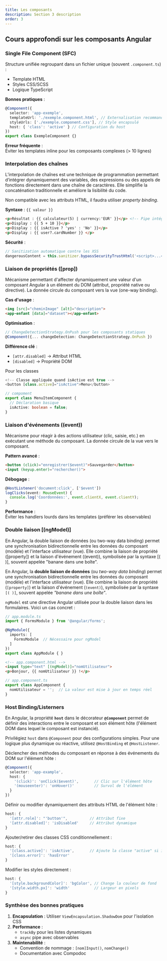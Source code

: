 ```yaml
---
title: Les composants
description: Section 3 description
order: 3
---
```


## Cours approfondi sur les composants Angular

### Single File Component (SFC)

Structure unifiée regroupant dans un fichier unique (souvent `.component.ts`) :  
- Template HTML  
- Styles CSS/SCSS  
- Logique TypeScript  

**Bonnes pratiques** :  
```typescript
@Component({
  selector: 'app-exemple',
  templateUrl: './exemple.component.html', // Externalisation recommandée
  styleUrls: ['./exemple.component.css'], // Style encapsulé
  host: { 'class': 'active' } // Configuration du host
})
export class ExempleComponent {}
```

**Erreur fréquente** :  
Éviter les templates inline pour les composants complexes (> 10 lignes)

### Interpolation des chaînes

L’interpolation de chaînes est une technique de programmation permettant d’intégrer dynamiquement des variables, des expressions ou des appels de fonctions directement dans une chaîne de caractères. Elle simplifie la concaténation traditionnelle et améliore la lisibilité du code.

Non compatible avec les attributs HTML, il faudra utiliser *property binding*.

**Syntaxe** : `{{ valeur }}`

```html
<p>Résultat : {{ calculateur(5) | currency:'EUR' }}</p> <!-- Pipe intégré -->
<p>Display : {{ 5 + 10 }}</p>
<p>Display : {{ isActive ? 'yes' : 'No' }}</p>
<p>Display : {{ user?.cardNumber }} </p>

```

**Sécurité** :  
```typescript
// Sanitization automatique contre les XSS
dangerousContent = this.sanitizer.bypassSecurityTrustHtml('<script>...</script>');
```

### Liaison de propriétés ([prop])

Mécanisme permettant d'affecter dynamiquement une valeur d'un composant Angular à un élément du DOM (attribut, propriété native ou directive). La donnée circule du composant vers la vue (one-way binding).

**Cas d'usage** :  
```html
<img [src]="cheminImage" [alt]="description">
<app-enfant [data]="dataset"></app-enfant>
```

**Optimisation** :  
```typescript
// ChangeDetectionStrategy.OnPush pour les composants statiques
@Component({... changeDetection: ChangeDetectionStrategy.OnPush })
```

**Différence clé** :  
- `[attr.disabled]` → Attribut HTML  
- `[disabled]` → Propriété DOM

Pour les classes
```typescript
<!-- Classe appliquée quand isActive est true -->
<button [class.active]="isActive">Menu</button>

// compoment
export class MenuItemComponent {
  // Déclaration basique
  isActive: boolean = false;
}
```

### Liaison d'événements ((event))

Mécanisme pour réagir à des actions utilisateur (clic, saisie, etc.) en exécutant une méthode du composant. La donnée circule de la vue vers le composant.

**Pattern avancé** :  
```html
<button (click)="enregistrer($event)">Sauvegarder</button>
<input (keyup.enter)="rechercher()">
```

**Débogage** :  
```typescript
@HostListener('document:click', ['$event']) 
logClicks(event: MouseEvent) {
  console.log('Coordonnées:', event.clientX, event.clientY);
}
```

**Performance** :  
Éviter les handlers lourds dans les templates (préférer les observables)

### Double liaison [(ngModel)]

En Angular, la double liaison de données (ou two-way data binding) permet une synchronisation bidirectionnelle entre les données du composant (modèle) et l'interface utilisateur (vue). Elle combine la liaison de propriété ([property]) et la liaison d'événement ((event)), symbolisée par la syntaxe [( )], souvent appelée "banane dans une boîte".

En Angular, la **double liaison de données** (ou *two-way data binding*) permet une synchronisation bidirectionnelle entre les données du composant (modèle) et l'interface utilisateur (vue). Elle combine la liaison de propriété (`[property]`) et la liaison d'événement (`(event)`), symbolisée par la syntaxe `[( )]`, souvent appelée *"banane dans une boîte"*.

`ngModel` est une directive Angular utilisée pour la double liaison dans les formulaires. Voici un cas concret :

```typescript
// app.module.ts
import { FormsModule } from '@angular/forms';

@NgModule({
  imports: [
    FormsModule  // Nécessaire pour ngModel
  ]
})
export class AppModule { }
```

```html
<!-- app.component.html -->
<input type="text" [(ngModel)]="nomUtilisateur">
<p>Bonjour, {{ nomUtilisateur }} !</p>
```

```typescript
// app.component.ts
export class AppComponent {
  nomUtilisateur = '';  // La valeur est mise à jour en temps réel
}
```

### Host Binding/Listerners

En Angular, la propriété **`host`** dans le décorateur **`@Component`** permet de définir des interactions entre le composant et son élément hôte (l'élément DOM dans lequel le composant est instancié).

Privilégiez `host` dans `@Component` pour des configurations simples. Pour une logique plus dynamique ou réactive, utilisez `@HostBinding` et `@HostListener`.

Déclencher des méthodes du composant en réponse à des événements du DOM sur l'élément hôte :

```typescript
@Component({
  selector: 'app-example',
  host: {
    '(click)': 'onClick($event)',       // Clic sur l'élément hôte
    '(mouseenter)': 'onHover()'         // Survol de l'élément
  }
})
```

Définir ou modifier dynamiquement des attributs HTML de l'élément hôte :
```typescript
host: {
  '[attr.role]': "'button'",          // Attribut fixe
  '[attr.disabled]': 'isDisabled'     // Attribut dynamique
}
```

Ajouter/retirer des classes CSS conditionnellement :
```typescript
host: {
  '[class.active]': 'isActive',       // Ajoute la classe "active" si isActive = true
  '[class.error]': 'hasError'
}
```

Modifier les styles directement :
```typescript
host: {
  '[style.backgroundColor]': 'bgColor', // Change la couleur de fond
  '[style.width.px]': 'width'           // Largeur en pixels
}
```

### **Synthèse des bonnes pratiques**  
1. **Encapsulation** : Utiliser `ViewEncapsulation.ShadowDom` pour l'isolation CSS  
2. **Performance** :  
   - `trackBy` pour les listes dynamiques  
   - `async` pipe avec observables  
3. **Maintenabilité** :  
   - Convention de nommage : `[nom]Input()`, `nomChange()`  
   - Documentation avec Compodoc  
